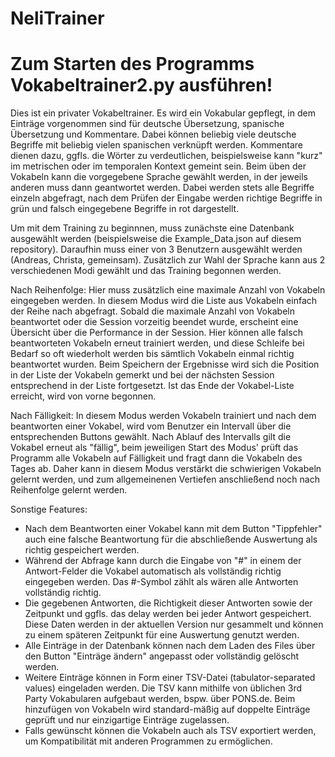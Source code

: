 # NeliTrainer

# Zum Starten des Programms Vokabeltrainer2.py ausführen!

Dies ist ein privater Vokabeltrainer.
Es wird ein Vokabular gepflegt, in dem Einträge vorgenommen sind für deutsche Übersetzung, spanische Übersetzung und Kommentare.
Dabei können beliebig viele deutsche Begriffe mit beliebig vielen spanischen verknüpft werden. Kommentare dienen dazu, ggfls. die Wörter zu verdeutlichen, beispielsweise kann "kurz" im metrischen oder im temporalen Kontext gemeint sein. Beim üben der Vokabeln kann die vorgegebene Sprache gewählt werden, in der jeweils anderen muss dann geantwortet werden. Dabei werden stets alle Begriffe einzeln abgefragt, nach dem Prüfen der Eingabe werden richtige Begriffe in grün und falsch eingegebene Begriffe in rot dargestellt.


Um mit dem Training zu beginnnen, muss zunächste eine Datenbank ausgewählt werden (beispielsweise die Example_Data.json auf diesem repository). Daraufhin muss einer von 3 Benutzern ausgewählt werden (Andreas, Christa, gemeinsam). Zusätzlich zur Wahl der Sprache kann aus 2 verschiedenen Modi gewählt und das Training begonnen werden.

Nach Reihenfolge: Hier muss zusätzlich eine maximale Anzahl von Vokabeln eingegeben werden. In diesem Modus wird die Liste aus Vokabeln einfach der Reihe nach abgefragt. Sobald die maximale Anzahl von Vokabeln beantwortet oder die Session vorzeitig beendet wurde, erscheint eine Übersicht über die Performance in der Session. Hier können alle falsch beantworteten Vokabeln erneut trainiert werden, und diese Schleife bei Bedarf so oft wiederholt werden bis sämtlich Vokabeln einmal richtig beantwortet wurden. Beim Speichern der Ergebnisse wird sich die Position in der Liste der Vokabeln gemerkt und bei der nächsten Session entsprechend in der Liste fortgesetzt. Ist das Ende der Vokabel-Liste erreicht, wird von vorne begonnen.

Nach Fälligkeit: In diesem Modus werden Vokabeln trainiert und nach dem beantworten einer Vokabel, wird vom Benutzer ein Intervall über die entsprechenden Buttons gewählt. Nach Ablauf des Intervalls gilt die Vokabel erneut als "fällig", beim jeweiligen Start des Modus' prüft das Programm alle Vokabeln auf Fälligkeit und fragt dann die Vokabeln des Tages ab. Daher kann in diesem Modus verstärkt die schwierigen Vokabeln gelernt werden, und zum allgemeinenen Vertiefen anschließend noch nach Reihenfolge gelernt werden.

Sonstige Features:
- Nach dem Beantworten einer Vokabel kann mit dem Button "Tippfehler" auch eine falsche Beantwortung für die abschließende Auswertung als richtig gespeichert werden.
- Während der Abfrage kann durch die Eingabe von "#" in einem der Antwort-Felder die Vokabel automatisch als vollständig richtig eingegeben werden. Das #-Symbol zählt als wären alle Antworten vollständig richtig.
- Die gegebenen Antworten, die Richtigkeit dieser Antworten sowie der Zeitpunkt und ggfls. das delay werden bei jeder Antwort gespeichert. Diese Daten werden in der aktuellen Version nur gesammelt und können zu einem späteren Zeitpunkt für eine Auswertung genutzt werden.
- Alle Einträge in der Datenbank können nach dem Laden des Files über den Button "Einträge ändern" angepasst oder vollständig gelöscht werden.
- Weitere Einträge können in Form einer TSV-Datei (tabulator-separated values) eingeladen werden. Die TSV kann mithilfe von üblichen 3rd Party Vokabularen aufgebaut werden, bspw. über PONS.de. Beim hinzufügen von Vokabeln wird standard-mäßig auf doppelte Einträge geprüft und nur einzigartige Einträge zugelassen.
- Falls gewünscht können die Vokabeln auch als TSV exportiert werden, um Kompatibilität mit anderen Programmen zu ermöglichen.
